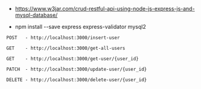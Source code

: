 - https://www.w3jar.com/crud-restful-api-using-node-js-express-js-and-mysql-database/

- npm install --save express express-validator mysql2

```
POST   - http://localhost:3000/insert-user

GET    - http://localhost:3000/get-all-users

GET    - http://localhost:3000/get-user/{user_id}

PATCH  - http://localhost:3000/update-user/{user_id}

DELETE - http://localhost:3000/delete-user/{user_id}
```